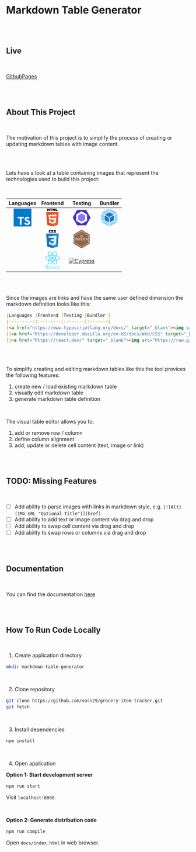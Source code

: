 # **Markdown Table Generator**
<br>
<br>


## **Live**
<br>

[GithubPages](https://voss29.github.io/markdown-table-generator/)

<br>
<br>

## **About This Project**
<br>

The motivation of this project is to simplify the process of creating or updating markdown tables with image content.

<br>
<br>

Lets have a look at a table containing images that represent the technologies used to build this project:

<br>

|Languages |Frontend |Testing |Bundler |
|:--------:|:-------:|:------:|:------:|
|<a href="https://www.typescriptlang.org/docs/" target="_blank"><img src="https://raw.githubusercontent.com/devicons/devicon/master/icons/typescript/typescript-original.svg" alt="TypeScript" width="50" height="50" title="TypeScript"/> </a> |<a href="https://developer.mozilla.org/en-US/docs/Web/HTML" target="_blank"><img src="https://raw.githubusercontent.com/devicons/devicon/master/icons/html5/html5-original-wordmark.svg" alt="html5" width="50" height="50" title="HTML"/> </a> |<a href="https://eslint.org/docs/latest/" target="_blank"><img src="https://raw.githubusercontent.com/devicons/devicon/master/icons/eslint/eslint-original.svg" alt="ESLint" width="50" height="50" title="ESLint"/> </a> |<a href="https://webpack.js.org/concepts/" target="_blank"><img src="https://raw.githubusercontent.com/devicons/devicon/master/icons/webpack/webpack-original.svg" alt="Webpack" width="50" height="50" title="Webpack"/> </a> |
||<a href="https://developer.mozilla.org/en-US/docs/Web/CSS" target="_blank"><img src="https://raw.githubusercontent.com/devicons/devicon/master/icons/css3/css3-original-wordmark.svg" alt="css3" width="50" height="50" title="CSS"/> </a> |<a href="https://mochajs.org/" target="_blank"><img src="https://raw.githubusercontent.com/devicons/devicon/master/icons/mocha/mocha-plain.svg" alt="Mocha" width="50" height="50" title="Mocha"/> </a> ||
||<a href="https://react.dev/" target="_blank"><img src="https://raw.githubusercontent.com/devicons/devicon/master/icons/react/react-original-wordmark.svg" alt="React" width="50" height="50" title="React"/> </a> |<a href="https://www.cypress.io/" target="_blank"><img src="https://raw.githubusercontent.com/voss29/voss29/main/cypress_icon.svg" alt="Cypress" width="90" height="30" title="Cypress"/> </a> ||

<br>
<br>

Since the images are links and have the same user defined dimension the markdown definition looks like this:

```markdown
|Languages |Frontend |Testing |Bundler |
|:--------:|:-------:|:------:|:------:|
|<a href="https://www.typescriptlang.org/docs/" target="_blank"><img src="https://raw.githubusercontent.com/devicons/devicon/master/icons/typescript/typescript-original.svg" alt="TypeScript" width="50" height="50" title="TypeScript"/> </a> |<a href="https://developer.mozilla.org/en-US/docs/Web/HTML" target="_blank"><img src="https://raw.githubusercontent.com/devicons/devicon/master/icons/html5/html5-original-wordmark.svg" alt="html5" width="50" height="50" title="HTML"/> </a> |<a href="https://eslint.org/docs/latest/" target="_blank"><img src="https://raw.githubusercontent.com/devicons/devicon/master/icons/eslint/eslint-original.svg" alt="ESLint" width="50" height="50" title="ESLint"/> </a> |<a href="https://webpack.js.org/concepts/" target="_blank"><img src="https://raw.githubusercontent.com/devicons/devicon/master/icons/webpack/webpack-original.svg" alt="Webpack" width="50" height="50" title="Webpack"/> </a> |
||<a href="https://developer.mozilla.org/en-US/docs/Web/CSS" target="_blank"><img src="https://raw.githubusercontent.com/devicons/devicon/master/icons/css3/css3-original-wordmark.svg" alt="css3" width="50" height="50" title="CSS"/> </a> |<a href="https://mochajs.org/" target="_blank"><img src="https://raw.githubusercontent.com/devicons/devicon/master/icons/mocha/mocha-plain.svg" alt="Mocha" width="50" height="50" title="Mocha"/> </a> ||
||<a href="https://react.dev/" target="_blank"><img src="https://raw.githubusercontent.com/devicons/devicon/master/icons/react/react-original-wordmark.svg" alt="React" width="50" height="50" title="React"/> </a> |<a href="https://www.cypress.io/" target="_blank"><img src="https://raw.githubusercontent.com/voss29/voss29/main/cypress_icon.svg" alt="Cypress" width="90" height="30" title="Cypress"/> </a> ||
```

<br>
<br>

To simplify creating and editing markdown tables like this the tool provices the following features:

1. create new / load existing markdown table
2. visually edit markdown table
3. generate markdown table definition

<br>

The visual table editor allows you to:

1. add or remove row / column
2. define column alignment
3. add, update or delete cell content (text, image or link)

<br>
<br>

## **TODO: Missing Features**
<br>

- [ ] Add ability to parse images with links in markdown style, e.g. `[![Alt](IMG-URL "Optional Title")](href)`
- [ ] Add ability to add text or image content via drag and drop
- [ ] Add ability to swap cell content via drag and drop
- [ ] Add ability to swap rows or columns via drag and drop

<br>
<br>

## **Documentation**
<br>

You can find the documentation [here](./documentation/documentation.md)

<br>
<br>

## **How To Run Code Locally**
<br>

1. Create application directory

```bash
mkdir markdown-table-generator
```

<br>

2. Clone repository
   
```bash
git clone https://github.com/voss29/grocery-item-tracker.git
git fetch
```

<br>

3. Install dependencies

```bash
npm install
```

<br>

4. Open application


**Option 1: Start development server**

```bash
npm run start
```

Visit `localhost:8080`.

<br>

**Option 2: Generate distribution code**

```bash
npm run compile
```

Open `docs/index.html` in web browser.



